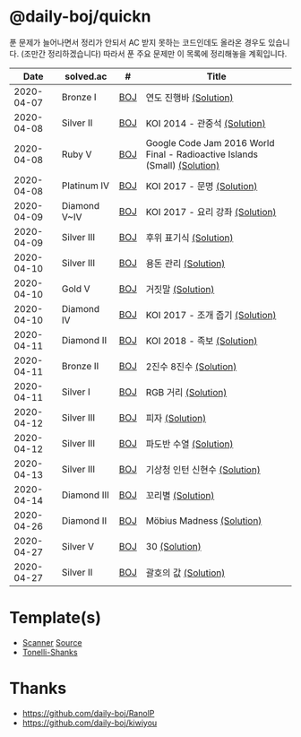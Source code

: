 # @daily-boj/quickn

푼 문제가 늘어나면서 정리가 안되서 AC 받지 못하는 코드인데도 올라온 경우도 있습니다. (조만간 정리하겠습니다)
따라서 푼 주요 문제만 이 목록에 정리해놓을 계획입니다.

| Date       | solved.ac   | #                | Title                                                         |
| ---------- | -------------- | ------------------------ | ------------------------------------------------------------ |
| 2020-04-07 | Bronze I       | [BOJ](http://boj.kr/1340) | 연도 진행바 [(Solution)](https://github.com/daily-boj/quickn/blob/master/P1340.rs) |
| 2020-04-08 | Silver II      | [BOJ](http://boj.kr/10166) | KOI 2014 - 관중석 [(Solution)](https://github.com/daily-boj/quickn/blob/master/P10166.rs) |
| 2020-04-08 | Ruby V         | [BOJ](http://boj.kr/14346) | Google Code Jam 2016 World Final - Radioactive Islands (Small) [(Solution)](https://github.com/daily-boj/quickn/blob/master/P14346.rs) |
| 2020-04-08 | Platinum IV    | [BOJ](http://boj.kr/14868) | KOI 2017 - 문명 [(Solution)](https://github.com/daily-boj/quickn/blob/master/P14868.rs) |
| 2020-04-09 | Diamond V~IV   | [BOJ](http://boj.kr/14869) | KOI 2017 - 요리 강좌 [(Solution)](https://github.com/daily-boj/quickn/blob/master/P14869.rs) |
| 2020-04-09 | Silver III     | [BOJ](http://boj.kr/1935) | 후위 표기식 [(Solution)](https://github.com/daily-boj/quickn/blob/master/P1935.rs) |
| 2020-04-10 | Silver III     | [BOJ](http://boj.kr/6236) | 용돈 관리 [(Solution)](https://github.com/daily-boj/quickn/blob/master/P6236.rs) |
| 2020-04-10 | Gold V         | [BOJ](http://boj.kr/1043) | 거짓말 [(Solution)](https://github.com/daily-boj/quickn/blob/master/P1043.rs) |
| 2020-04-10 | Diamond IV     | [BOJ](http://boj.kr/14870) | KOI 2017 - 조개 줍기 [(Solution)](https://github.com/daily-boj/quickn/blob/master/P14870.rs) |
| 2020-04-11 | Diamond II     | [BOJ](http://boj.kr/15978) | KOI 2018 - 족보 [(Solution)](https://github.com/daily-boj/quickn/blob/master/P15978.rs) |
| 2020-04-11 | Bronze II      | [BOJ](http://boj.kr/1373) | 2진수 8진수 [(Solution)](https://github.com/daily-boj/quickn/blob/master/P1373.rs) |
| 2020-04-11 | Silver I       | [BOJ](http://boj.kr/1149) | RGB 거리 [(Solution)](https://github.com/daily-boj/quickn/blob/master/P1149.rs) |
| 2020-04-12 | Silver III     | [BOJ](http://boj.kr/3213) | 피자 [(Solution)](https://github.com/daily-boj/quickn/blob/master/P3213.rs) |
| 2020-04-12 | Silver III     | [BOJ](http://boj.kr/9461) | 파도반 수열 [(Solution)](https://github.com/daily-boj/quickn/blob/master/P9461.rs) |
| 2020-04-13 | Silver III     | [BOJ](http://boj.kr/2435) | 기상청 인턴 신현수 [(Solution)](https://github.com/daily-boj/quickn/blob/master/P2435.rs) |
| 2020-04-14 | Diamond III    | [BOJ](http://boj.kr/16941) | 꼬리별 [(Solution)](https://github.com/daily-boj/quickn/blob/master/P16941.rs) |
| 2020-04-26 | Diamond II    | [BOJ](http://boj.kr/16164) | Möbius Madness [(Solution)](https://github.com/daily-boj/quickn/blob/master/P16164.rs) |
| 2020-04-27 | Silver V    | [BOJ](http://boj.kr/10610) | 30 [(Solution)](https://github.com/daily-boj/quickn/blob/master/P10610.rs) |
| 2020-04-27 | Silver II    | [BOJ](http://boj.kr/2504) | 괄호의 값 [(Solution)](https://github.com/daily-boj/quickn/blob/master/P2504.rs) |

# Template(s)
- [Scanner](https://github.com/daily-boj/quickn/blob/master/templates/template-scanner.rs) [Source](https://github.com/EbTech/rust-algorithms)
- [Tonelli-Shanks](https://github.com/daily-boj/quickn/blob/master/templates/tonelli-shanks.rs)

# Thanks
- https://github.com/daily-boj/RanolP
- https://github.com/daily-boj/kiwiyou
